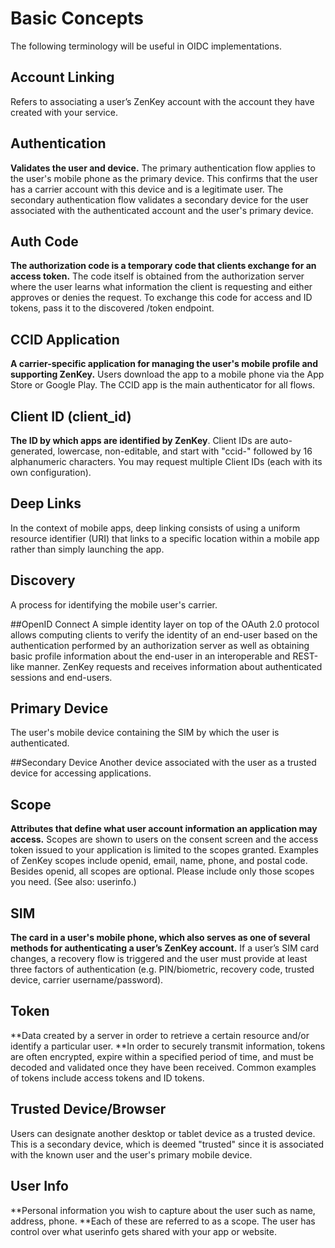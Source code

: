 # Basic Concepts

The following terminology will be useful in OIDC implementations.

## Account Linking 
Refers to associating a user’s ZenKey account with the account they have created with your service.
 
## Authentication
**Validates the user and device.** The primary authentication flow applies to the user's mobile phone as the primary device. This confirms that the user has a carrier account with this device and is a legitimate user. The secondary authentication flow validates a secondary device for the user associated with the authenticated account and the user's primary device.
 
## Auth Code 
**The authorization code is a temporary code that clients exchange for an access token.** The code itself is obtained from the authorization server where the user learns what information the client is requesting and either approves or denies the request. To exchange this code for access and ID tokens, pass it to the discovered /token endpoint.
 
## CCID Application
**A carrier-specific application for managing the user's mobile profile and supporting ZenKey.** Users download the app to a mobile phone via the App Store or Google Play. The CCID app is the main authenticator for all flows.
 
## Client ID (client_id)
**The ID by which apps are identified by ZenKey**. Client IDs are auto-generated, lowercase, non-editable, and start with "ccid-" followed by 16 alphanumeric characters. You may request multiple Client IDs (each with its own configuration).
 
## Deep Links
In the context of mobile apps, deep linking consists of using a uniform resource identifier (URI) that links to a specific location within a mobile app rather than simply launching the app. 
 
## Discovery
A process for identifying the mobile user's carrier.
 
##OpenID Connect
A simple identity layer on top of the OAuth 2.0 protocol allows computing clients to verify the identity of an end-user based on the authentication performed by an authorization server as well as obtaining basic profile information about the end-user in an interoperable and REST-like manner. ZenKey requests and receives information about authenticated sessions and end-users.
 
## Primary Device
The user's mobile device containing the SIM by which the user is authenticated.
 
##Secondary Device
Another device associated with the user as a trusted device for accessing applications.
 
## Scope
**Attributes that define what user account information an application may access.** Scopes are shown to users on the consent screen and the access token issued to your application is limited to the scopes granted. Examples of ZenKey scopes include openid, email, name, phone, and postal code. Besides openid, all scopes are optional. Please include only those scopes you need. (See also: userinfo.)
 
## SIM
**The card in a user's mobile phone, which also serves as one of several methods for authenticating a user’s ZenKey account.** If a user’s SIM card changes, a recovery flow is triggered and the user must provide at least three factors of authentication (e.g. PIN/biometric, recovery code, trusted device, carrier username/password).
 
## Token
**Data created by a server in order to retrieve a certain resource and/or identify a particular user. **In order to securely transmit information, tokens are often encrypted, expire within a specified period of time, and must be decoded and validated once they have been received. Common examples of tokens include access tokens and ID tokens.
 
## Trusted Device/Browser
Users can designate another desktop or tablet device as a trusted device. This is a secondary device, which is deemed "trusted" since it is associated with the known user and the user's primary mobile device.
 
## User Info
**Personal information you wish to capture about the user such as name, address, phone. **Each of these are referred to as a scope. The user has control over what userinfo gets shared with your app or website.